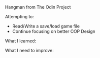 Hangman from The Odin Project

Attempting to:
  - Read/Write a save/load game file
  - Continue focusing on better OOP Design

What I learned:

What I need to improve: